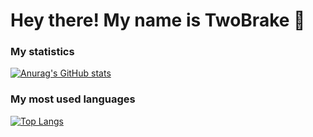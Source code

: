 # Hey there! My name is TwoBrake 👋

### My statistics
[![Anurag's GitHub stats](https://github-readme-stats.vercel.app/api?username=TwoBrake)](https://github.com/anuraghazra/github-readme-stats)
### My most used languages
[![Top Langs](https://github-readme-stats.vercel.app/api/top-langs/?username=TwoBrake)](https://github.com/anuraghazra/github-readme-stats)
